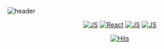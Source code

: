 <!--
**moonnada/moonnada** is a ✨ _special_ ✨ repository because its `README.md` (this file) appears on your GitHub profile.

Here are some ideas to get you started:

- 🔭 I’m currently working on ...
- 🌱 I’m currently learning ...
- 👯 I’m looking to collaborate on ...
- 🤔 I’m looking for help with ...
- 💬 Ask me about ...
- 📫 How to reach me: ...
- 😄 Pronouns: ...
- ⚡ Fun fact: ...
-->


![header](https://capsule-render.vercel.app/api?type=waving&color=auto&height=300&section=header&text=moonnada🌙&fontSize=90)

<div align=center>
 
[![JS](https://img.shields.io/badge/JavaScript-F7DF1E?style=flat-square&logo=JavaScript&logoColor=black)](github.com/moonnada/TODO-List)
  [![React](https://img.shields.io/badge/React.js-61DAFB?style=flat-square&logo=React&logoColor=black)](github.com/moonnada/TODO-List)
  [![JS](https://img.shields.io/badge/JavaScript-F7DF1E?style=flat-square&logo=JavaScript&logoColor=black)](github.com/moonnada/TODO-List)
  [![JS](https://img.shields.io/badge/JavaScript-F7DF1E?style=flat-square&logo=JavaScript&logoColor=black)](github.com/moonnada/TODO-List)

[![Hits](https://hits.seeyoufarm.com/api/count/incr/badge.svg?url=https%3A%2F%2Fgithub.com%2Fmoonnada&count_bg=%2379C83D&title_bg=%23555555&icon=&icon_color=%23E7E7E7&title=hits&edge_flat=false)](https://hits.seeyoufarm.com)

